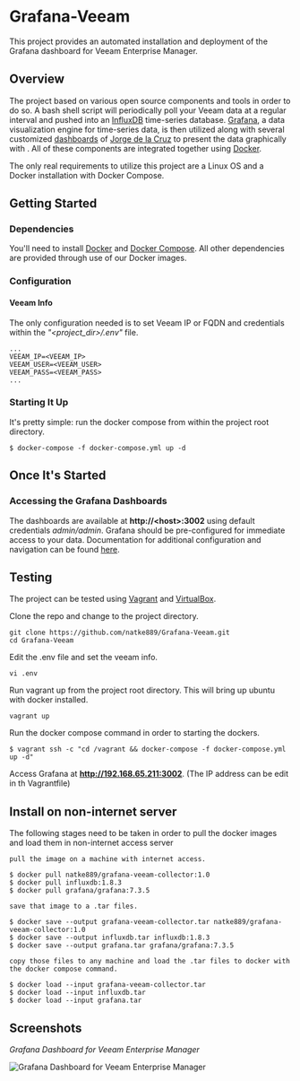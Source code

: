 # Grafana-Veeam

This project provides an automated installation and deployment of the Grafana dashboard for Veeam Enterprise Manager.

## Overview
The project based on various open source components and tools in order to do so. A bash shell script will periodically poll your Veeam data at a regular interval and pushed into an [InfluxDB](https://www.influxdata.com/) time-series database. [Grafana](https://grafana.com/), a data visualization engine for time-series data, is then utilized along with several customized [dashboards](https://github.com/jorgedlcruz/veeam-enterprise_manager-grafana) of [Jorge de la Cruz](https://github.com/jorgedlcruz) to present the data graphically with . All of these components are integrated together using [Docker](https://www.docker.com/).

The only real requirements to utilize this project are a Linux OS and a Docker installation with Docker Compose.

## Getting Started
### Dependencies
You'll need to install [Docker](https://docs.docker.com/install/) and [Docker Compose](https://docs.docker.com/compose/install/). All other dependencies are provided through use of our Docker images.
### Configuration
#### Veeam Info
The only configuration needed is to set Veeam IP or FQDN and credentials within the *"<project_dir\>/.env"* file. 
~~~~
...
VEEAM_IP=<VEEAM_IP>
VEEAM_USER=<VEEAM_USER>
VEEAM_PASS=<VEEAM_PASS>
...
~~~~

### Starting It Up
It's pretty simple: run the docker compose from within the project root directory.

~~~~
$ docker-compose -f docker-compose.yml up -d
~~~~

## Once It's Started
### Accessing the Grafana Dashboards
The dashboards are available at **http://<host\>:3002** using default credentials _admin/admin_. Grafana should be pre-configured for immediate access to your data. Documentation for additional configuration and navigation can be found [here](http://docs.grafana.org/guides/getting_started/).

## Testing
The project can be tested using [Vagrant](https://www.vagrantup.com/docs/installation) and [VirtualBox](https://www.virtualbox.org/wiki/Downloads). 

Clone the repo and change to the project directory.
~~~~
git clone https://github.com/natke889/Grafana-Veeam.git
cd Grafana-Veeam
~~~~

Edit the .env file and set the veeam info.
~~~~
vi .env
~~~~

Run vagrant up from the project root directory. This will bring up ubuntu with docker installed. 
~~~~
vagrant up
~~~~

Run the docker compose command in order to starting the dockers.
~~~~
$ vagrant ssh -c "cd /vagrant && docker-compose -f docker-compose.yml up -d"
~~~~

Access Grafana at **http://192.168.65.211:3002**. (The IP address can be edit in th Vagrantfile)

## Install on non-internet server
The following stages need to be taken in order to pull the docker images and load them in non-internet access server
~~~~
pull the image on a machine with internet access.

$ docker pull natke889/grafana-veeam-collector:1.0
$ docker pull influxdb:1.8.3
$ docker pull grafana/grafana:7.3.5

save that image to a .tar files.

$ docker save --output grafana-veeam-collector.tar natke889/grafana-veeam-collector:1.0
$ docker save --output influxdb.tar influxdb:1.8.3
$ docker save --output grafana.tar grafana/grafana:7.3.5

copy those files to any machine and load the .tar files to docker with the docker compose command.

$ docker load --input grafana-veeam-collector.tar
$ docker load --input influxdb.tar
$ docker load --input grafana.tar
~~~~

## Screenshots
*Grafana Dashboard for Veeam Enterprise Manager*

![Grafana Dashboard for Veeam Enterprise Manager](https://i.postimg.cc/8z2bkgsV/5.png)

